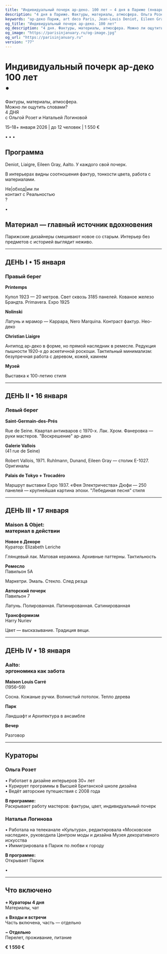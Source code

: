 ```yaml
---
title: "Индивидуальный почерк ар-деко. 100 лет — 4 дня в Париже (январь 2026)"
description: "4 дня в Париже. Фактуры, материалы, атмосфера. Ольга Розет и Наталья Логинова. Галереи, отели, шоу-румы. Малая группа."
keywords: "ар-деко Париж, art deco Paris, Jean-Louis Deniot, Eileen Gray, Alvar Aalto, Nolinski Paris, Palais de Tokyo, Galerie Vallois, авторские туры Париж, кураторская программа, дизайн интерьеров, малая группа Париж, январь 2026"
og_title: "Индивидуальный почерк ар-деко. 100 лет"
og_description: "4 дня. Фактуры, материалы, атмосфера. Можно ли ощутить словами?"
og_image: "https://parisinjanuary.ru/og-image.jpg"
og_url: "https://parisinjanuary.ru"
version: "77"
---
```


# Индивидуальный почерк ар-деко<br><span class="hero-accent">100 лет</span><br><span class="hero-bullet">•</span>

Фактуры, материалы, атмосфера.  
<span class="emphasis">Можно ли ощутить словами?</span>  
4 ДНЯ<br>с Ольгой Розет и Натальей Логиновой

15–18+ января 2026 | до 12 человек | 1 550 €

<div class="days-divider">
  <span class="divider-dot">•</span>
  <span class="divider-dot">•</span>
  <span class="divider-dot">•</span>
</div>

## Программа

Deniot, Liaigre, <span class="emphasis">Eileen Gray</span>, Aalto. У каждого свой <span class="emphasis">почерк</span>.

В интерьерах видны соотношения фактур, тонкости цвета, работа с материалами.

Не&#124;обход&#124;им ли<br><span class="emphasis">контакт с Реальностью</span><br>?

<div class="curator-separator">•</div>

<h2 class="material-title"><strong>Материал</strong> — главный источник вдохновения</h2>

Парижские дизайнеры смешивают новое со старым. Интерьер без предметов с историей выглядит неживо.

---

## ДЕНЬ I • 15 января
### Правый берег

**Printemps**

Купол 1923 — 20 метров. Свет сквозь 3185 панелей. Кованое железо Брандта. Primavera. Expo 1925

**Nolinski**

Латунь и мрамор — Каррара, Nero Marquina. Контраст фактур. Нео-деко

**Christian Liaigre**

Антипод ар-деко в форме, но прямой наследник в ремесле. Редукция пышности 1920-х до аскетичной роскоши. Тактильный минимализм: безупречная работа с деревом, кожей, камнем

**Музей**

Выставка к 100-летию стиля

---

## ДЕНЬ II • 16 января
### Левый берег

**Saint-Germain-des-Prés**

Rue de Seine. Квартал антикваров с 1970-х. Лак. Хром. Фанеровка — руки мастеров. "Воскрешение" ар-деко

**Galerie Vallois**  
(41 rue de Seine)

Robert Vallois, 1971. Ruhlmann, Dunand, <span class="emphasis">Eileen Gray</span> — столик E-1027. Оригиналы

**Palais de Tokyo + Trocadéro**

Маршрут выставки Expo 1937. «Фея Электричества» Дюфи — 250 панелей — крупнейшая картина эпохи. "Лебединая песня" стиля

---

## ДЕНЬ III • 17 января
### Maison & Objet:<br>материал в действии

**Новое в Декоре**  
Куратор: Elizabeth Leriche

Глянцевый лак. Матовая керамика. Архивные паттерны. Тактильность

**Ремесло**  
Павильон 5А

Маркетри. Эмаль. Стекло. След резца

**Авторский почерк**  
Павильон 7

Латунь. Полированная. Патинированная. Сатинированная

**Трансформизм**  
Harry Nuriev

Цвет — высказывание. Традиция вещи.

---

## ДЕНЬ IV • 18 января
### Aalto:<br>эргономика как забота

**Maison Louis Carré**  
(1956–59)

Сосна. Кожаные ручки. Волнистый потолок. Тепло дерева

**Парк**

Ландшафт и Архитектура в ансамбле

**Вечер**

Разговор

---

## Кураторы

### Ольга Розет

• Работает в дизайне интерьеров 30+ лет  
• Курирует программы в Высшей Британской школе дизайна  
• Ведёт авторские путешествия с 2008 года

**В программе:**  
<span class="emphasis">Раскрывает работу мастеров</span>: фактуры, цвет, индивидуальный почерк

### Наталья Логинова

• Работала на телеканале «Культура», редактировала «Московское наследие», руководила Центром моды и дизайна Музея декоративного искусства  
• Иммигрировала в Париж по любви к городу

**В программе:**  
<span class="emphasis">Открывает Париж</span>

<div class="curator-separator">•</div>

---

## Что включено

**+ Кураторы 4 дня**  
Материалы, чат

**± Входы и встречи**  
Часть включена, часть — отдельно

**− Отдельно**  
Перелет, проживание, питание

**€ 1 550 €**

